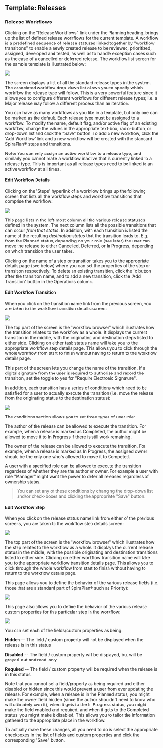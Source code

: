 ## Template: Releases

### Release Workflows

Clicking on the "Release Workflows" link under the Planning heading,
brings up the list of defined release workflows for the current
template. A workflow is a predefined sequence of release statuses linked
together by "workflow transitions" to enable a newly created release to
be reviewed, prioritized, assigned, developed and tested, as well as to
handle exception cases such as the case of a cancelled or deferred
release. The workflow list screen for the sample template is illustrated
below:

![](img/Template_Releases_121.png)




The screen displays a list of all the standard release types in the
system. The associated workflow drop-down list allows you to specify
which workflow the release type will follow. This is a very powerful
feature since it allows you to configure different workflows for
different release types; i.e. a Major release may follow a different
process than an iteration.

You can have as many workflows as you like in a template, but only one
can be marked as the default. Each release type must be assigned to a
workflow. To modify the name, default flag, and/or active flag of an
existing workflow, change the values in the appropriate text-box,
radio-button, or drop-down list and click the "Save" button. To add a
new workflow, click the 'Add Workflow' link and a new workflow will be
created with the standard SpiraPlan® steps and transitions.

Note: You can only assign an active workflow to a release type, and
similarly you cannot make a workflow inactive that is currently linked
to a release type. This is important as all release types need to be
linked to an active workflow at all times.

#### Edit Workflow Details

Clicking on the 'Steps' hyperlink of a workflow brings up the following
screen that lists all the workflow steps and workflow transitions that
comprise the workflow:

![](img/Template_Releases_122.png)




This page lists in the left-most column all the various release statuses
defined in the system. The next column lists all the possible
transitions that can occur *from that status*. In addition, with each
transition is listed the name of the resulting *destination status* that
the transition leads to. E.g. from the Planned status, depending on your
role (see later) the user can move the release to either Cancelled,
Deferred, or In Progress, depending on which transition the user takes.

Clicking on the name of a step or transition takes you to the
appropriate details page (see below) where you can set the properties of
the step or transition respectively. To delete an existing transition,
click the 'x button after the transition name, and to add a new
transition, click the 'Add Transition' button in the Operations column.

#### Edit Workflow Transition

When you click on the transition name link from the previous screen, you
are taken to the workflow transition details screen:

![](img/Template_Releases_123.png)




The top part of the screen is the "workflow browser" which illustrates
how the transition relates to the workflow as a whole. It displays the
current transition in the middle, with the originating and destination
steps listed to either side. Clicking on either task status name will
take you to the appropriate workflow step details page. This allows you
to click through the whole workflow from start to finish without having
to return to the workflow details page.

This part of the screen lets you change the name of the transition. If a
digital signature from the user is required to authorize and record the
transition, set the toggle to yes for "Require Electronic Signature".

In addition, each transition has a series of conditions which need to be
satisfied for a user to actually execute the transition (i.e. move the
release from the originating status to the destination status):

![](img/Template_Releases_124.png)




The conditions section allows you to set three types of user role:

The author of the release can be allowed to execute the transition. For
example, when a release is marked as Completed, the author might be
allowed to move it to In Progress if there is still work remaining.

The owner of the release can be allowed to execute the transition. For
example, when a release is marked as In Progress, the assigned owner
should be the only one who's allowed to move it to Competed.

A user with a specified role can be allowed to execute the transition
regardless of whether they are the author or owner. For example a user
with role "Manager" might want the power to defer all releases
regardless of ownership status.

> You can set any of these conditions by changing the drop-down list
> and/or check-boxes and clicking the appropriate "Save" button.

#### Edit Workflow Step

When you click on the release status name link from either of the
previous screens, you are taken to the workflow step details screen:

![](img/Template_Releases_125.png)




The top part of the screen is the "workflow browser" which illustrates
how the step relates to the workflow as a whole. It displays the current
release status in the middle, with the possible originating and
destination transitions listed to either side. Clicking on either
workflow transition name will take you to the appropriate workflow
transition details page. This allows you to click through the whole
workflow from start to finish without having to return to the workflow
details page.

This page allows you to define the behavior of the various release
fields (i.e. those that are a standard part of SpiraPlan® such as
Priority):

![](img/Template_Releases_126.png)




This page also allows you to define the behavior of the various release
custom properties for this particular step in the workflow:

![](img/Template_Releases_127.png)




You can set each of the fields/custom properties as being:

**Hidden** -- The field / custom property will not be displayed when the
release is in this status

**Disabled** -- The field / custom property will be displayed, but will
be greyed-out and read-only

**Required** -- The field / custom property will be required when the
release is in this status

Note that you cannot set a field/property as being required and either
disabled or hidden since this would prevent a user from ever updating
the release. For example, when a release is in the Planned status, you
might make the owner field hidden (since the author shouldn't need to
know who will ultimately own it), when it gets to the In Progress
status, you might make the field enabled and required, and when it gets
to the Completed status, you might make it disabled. This allows you to
tailor the information gathered to the appropriate place in the
workflow.

To actually make these changes, all you need to do is select the
appropriate checkboxes in the list of fields and custom properties and
click the corresponding "Save" button.

